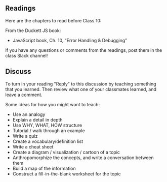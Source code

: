 ## Readings

Here are the chapters to read before Class 10:

From the Duckett JS book:

- JavaScript book, Ch. 10, “Error Handling & Debugging”

If you have any questions or comments from the readings, post them in the class Slack channel!

## Discuss

To turn in your reading "Reply" to this discussion by teaching something that you learned. Then review what one of your classmates learned, and leave a comment.

Some ideas for how you might want to teach:

- Use an analogy
- Explain a detail in depth
- Use WHY, WHAT, HOW structure
- Tutorial / walk through an example
- Write a quiz
- Create a vocabulary/definition list
- Write a cheat sheet
- Create a diagram / visualization / cartoon of a topic
- Anthropomorphize the concepts, and write a conversation between them
- Build a map of the information
- Construct a fill-in-the-blank worksheet for the topic

